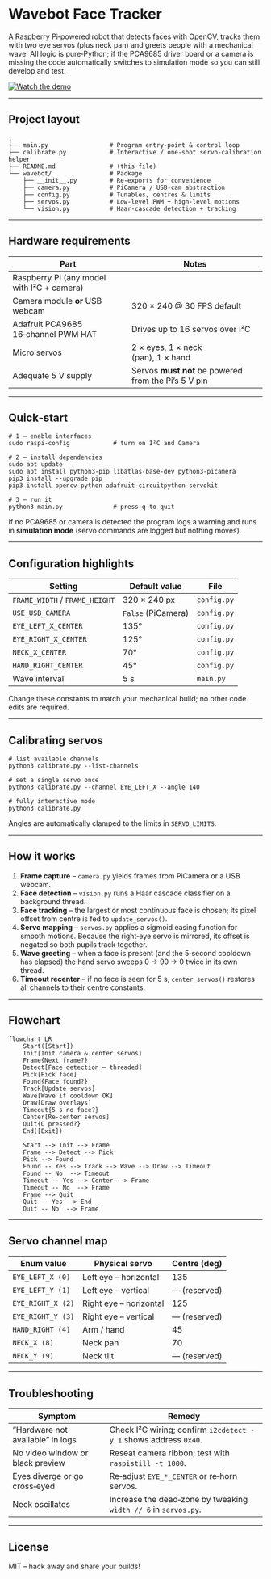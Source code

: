# Wavebot Face Tracker

A Raspberry Pi‑powered robot that detects faces with OpenCV, tracks them with two eye servos (plus neck pan) and greets people with a mechanical wave. All logic is pure‑Python; if the PCA9685 driver board or a camera is missing the code automatically switches to simulation mode so you can still develop and test.

[![Watch the demo](https://img.youtube.com/vi/RK-wpE2spj0/0.jpg)](https://youtu.be/RK-wpE2spj0)

---

## Project layout

    .
    ├── main.py                 # Program entry‑point & control loop
    ├── calibrate.py            # Interactive / one‑shot servo‑calibration helper
    ├── README.md               # (this file)
    └── wavebot/                # Package
        ├── __init__.py         # Re‑exports for convenience
        ├── camera.py           # PiCamera / USB‑cam abstraction
        ├── config.py           # Tunables, centres & limits
        ├── servos.py           # Low‑level PWM + high‑level motions
        └── vision.py           # Haar‑cascade detection + tracking

---

## Hardware requirements

| Part                                       | Notes                                                |
| ------------------------------------------ | ---------------------------------------------------- |
| Raspberry Pi (any model with I²C + camera) |                                                      |
| Camera module **or** USB webcam            | 320 × 240 @ 30 FPS default                           |
| Adafruit PCA9685 16‑channel PWM HAT        | Drives up to 16 servos over I²C                      |
| Micro servos                               | 2 × eyes, 1 × neck (pan), 1 × hand                   |
| Adequate 5 V supply                        | Servos **must not** be powered from the Pi’s 5 V pin |

---

## Quick‑start

    # 1 – enable interfaces
    sudo raspi-config            # turn on I²C and Camera

    # 2 – install dependencies
    sudo apt update
    sudo apt install python3-pip libatlas-base-dev python3-picamera
    pip3 install --upgrade pip
    pip3 install opencv-python adafruit-circuitpython-servokit

    # 3 – run it
    python3 main.py              # press q to quit

If no PCA9685 or camera is detected the program logs a warning and runs in **simulation mode** (servo commands are logged but nothing moves).

---

## Configuration highlights

| Setting                        | Default value      | File        |
| ------------------------------ | ------------------ | ----------- |
| `FRAME_WIDTH` / `FRAME_HEIGHT` | 320 × 240 px       | `config.py` |
| `USE_USB_CAMERA`               | `False` (PiCamera) | `config.py` |
| `EYE_LEFT_X_CENTER`            | 135°               | `config.py` |
| `EYE_RIGHT_X_CENTER`           | 125°               | `config.py` |
| `NECK_X_CENTER`                | 70°                | `config.py` |
| `HAND_RIGHT_CENTER`            | 45°                | `config.py` |
| Wave interval                  | 5 s                | `main.py`   |

Change these constants to match your mechanical build; no other code edits are required.

---

## Calibrating servos

    # list available channels
    python3 calibrate.py --list-channels

    # set a single servo once
    python3 calibrate.py --channel EYE_LEFT_X --angle 140

    # fully interactive mode
    python3 calibrate.py

Angles are automatically clamped to the limits in `SERVO_LIMITS`.

---

## How it works

1. **Frame capture** – `camera.py` yields frames from PiCamera or a USB webcam.
2. **Face detection** – `vision.py` runs a Haar cascade classifier on a background thread.
3. **Face tracking** – the largest or most continuous face is chosen; its pixel offset from centre is fed to `update_servos()`.
4. **Servo mapping** – `servos.py` applies a sigmoid easing function for smooth motions. Because the right‑eye servo is mirrored, its offset is negated so both pupils track together.
5. **Wave greeting** – when a face is present (and the 5‑second cooldown has elapsed) the hand servo sweeps 0 → 90 → 0 twice in its own thread.
6. **Timeout recenter** – if no face is seen for 5 s, `center_servos()` restores all channels to their centre constants.

---

## Flowchart

```mermaid
flowchart LR
    Start([Start])
    Init[Init camera & center servos]
    Frame{Next frame?}
    Detect[Face detection – threaded]
    Pick[Pick face]
    Found{Face found?}
    Track[Update servos]
    Wave[Wave if cooldown OK]
    Draw[Draw overlays]
    Timeout{5 s no face?}
    Center[Re‑center servos]
    Quit{Q pressed?}
    End([Exit])

    Start --> Init --> Frame
    Frame --> Detect --> Pick
    Pick --> Found
    Found -- Yes --> Track --> Wave --> Draw --> Timeout
    Found -- No  --> Timeout
    Timeout -- Yes --> Center --> Frame
    Timeout -- No  --> Frame
    Frame --> Quit
    Quit -- Yes --> End
    Quit -- No  --> Frame
```

---

## Servo channel map

| Enum value        | Physical servo         | Centre (deg) |
| ----------------- | ---------------------- | ------------ |
| `EYE_LEFT_X (0)`  | Left eye – horizontal  | 135          |
| `EYE_LEFT_Y (1)`  | Left eye – vertical    | — (reserved) |
| `EYE_RIGHT_X (2)` | Right eye – horizontal | 125          |
| `EYE_RIGHT_Y (3)` | Right eye – vertical   | — (reserved) |
| `HAND_RIGHT (4)`  | Arm / hand             | 45           |
| `NECK_X (8)`      | Neck pan               | 70           |
| `NECK_Y (9)`      | Neck tilt              | — (reserved) |

---

## Troubleshooting

| Symptom                          | Remedy                                                           |
| -------------------------------- | ---------------------------------------------------------------- |
| “Hardware not available” in logs | Check I²C wiring; confirm `i2cdetect -y 1` shows address `0x40`. |
| No video window or black preview | Reseat camera ribbon; test with `raspistill -t 1000`.            |
| Eyes diverge or go cross‑eyed    | Re‑adjust `EYE_*_CENTER` or re‑horn servos.                      |
| Neck oscillates                  | Increase the dead‑zone by tweaking `width // 6` in `servos.py`.  |

---

## License

MIT – hack away and share your builds!
